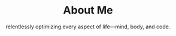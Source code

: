 <h1 align="center"> About Me </h1>
<p align="center">
relentlessly optimizing every aspect of life—mind, body, and code.
</p>
